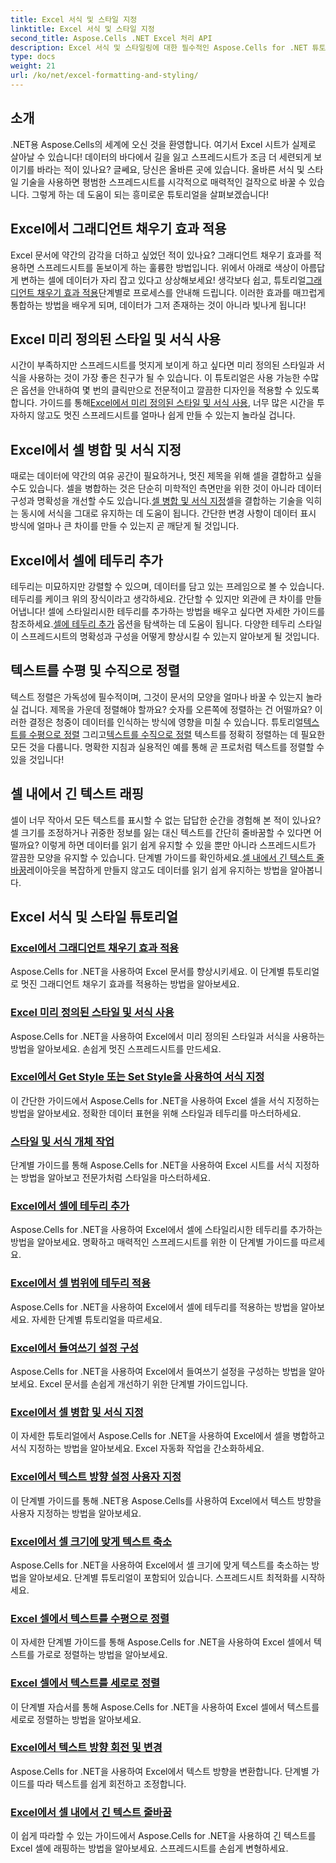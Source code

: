 ```yaml
---
title: Excel 서식 및 스타일 지정
linktitle: Excel 서식 및 스타일 지정
second_title: Aspose.Cells .NET Excel 처리 API
description: Excel 서식 및 스타일링에 대한 필수적인 Aspose.Cells for .NET 튜토리얼을 알아보세요. 실용적이고 단계별 가이드로 스프레드시트를 향상시키세요.
type: docs
weight: 21
url: /ko/net/excel-formatting-and-styling/
---
```

## 소개

.NET용 Aspose.Cells의 세계에 오신 것을 환영합니다. 여기서 Excel 시트가 실제로 살아날 수 있습니다! 데이터의 바다에서 길을 잃고 스프레드시트가 조금 더 세련되게 보이기를 바라는 적이 있나요? 글쎄요, 당신은 올바른 곳에 있습니다. 올바른 서식 및 스타일 기술을 사용하면 평범한 스프레드시트를 시각적으로 매력적인 걸작으로 바꿀 수 있습니다. 그렇게 하는 데 도움이 되는 흥미로운 튜토리얼을 살펴보겠습니다!

## Excel에서 그래디언트 채우기 효과 적용

 Excel 문서에 약간의 감각을 더하고 싶었던 적이 있나요? 그래디언트 채우기 효과를 적용하면 스프레드시트를 돋보이게 하는 훌륭한 방법입니다. 위에서 아래로 색상이 아름답게 변하는 셀에 데이터가 자리 잡고 있다고 상상해보세요! 생각보다 쉽고, 튜토리얼[그래디언트 채우기 효과 적용](./applying-gradient-fill-effects/)단계별로 프로세스를 안내해 드립니다. 이러한 효과를 매끄럽게 통합하는 방법을 배우게 되며, 데이터가 그저 존재하는 것이 아니라 빛나게 됩니다!

## Excel 미리 정의된 스타일 및 서식 사용

 시간이 부족하지만 스프레드시트를 멋지게 보이게 하고 싶다면 미리 정의된 스타일과 서식을 사용하는 것이 가장 좋은 친구가 될 수 있습니다. 이 튜토리얼은 사용 가능한 수많은 옵션을 안내하여 몇 번의 클릭만으로 전문적이고 깔끔한 디자인을 적용할 수 있도록 합니다. 가이드를 통해[Excel에서 미리 정의된 스타일 및 서식 사용](./using-excel-predefined-styles-and-formatting/), 너무 많은 시간을 투자하지 않고도 멋진 스프레드시트를 얼마나 쉽게 만들 수 있는지 놀라실 겁니다.

## Excel에서 셀 병합 및 서식 지정

 때로는 데이터에 약간의 여유 공간이 필요하거나, 멋진 제목을 위해 셀을 결합하고 싶을 수도 있습니다. 셀을 병합하는 것은 단순히 미학적인 측면만을 위한 것이 아니라 데이터 구성과 명확성을 개선할 수도 있습니다.[셀 병합 및 서식 지정](./merging-cells-and-formatting/)셀을 결합하는 기술을 익히는 동시에 서식을 그대로 유지하는 데 도움이 됩니다. 간단한 변경 사항이 데이터 표시 방식에 얼마나 큰 차이를 만들 수 있는지 곧 깨닫게 될 것입니다. 

## Excel에서 셀에 테두리 추가

 테두리는 미묘하지만 강렬할 수 있으며, 데이터를 담고 있는 프레임으로 볼 수 있습니다. 테두리를 케이크 위의 장식이라고 생각하세요. 간단할 수 있지만 외관에 큰 차이를 만들어냅니다! 셀에 스타일리시한 테두리를 추가하는 방법을 배우고 싶다면 자세한 가이드를 참조하세요.[셀에 테두리 추가](./adding-borders-to-cells/) 옵션을 탐색하는 데 도움이 됩니다. 다양한 테두리 스타일이 스프레드시트의 명확성과 구성을 어떻게 향상시킬 수 있는지 알아보게 될 것입니다.

## 텍스트를 수평 및 수직으로 정렬

텍스트 정렬은 가독성에 필수적이며, 그것이 문서의 모양을 얼마나 바꿀 수 있는지 놀라실 겁니다. 제목을 가운데 정렬해야 할까요? 숫자를 오른쪽에 정렬하는 건 어떨까요? 이러한 결정은 청중이 데이터를 인식하는 방식에 영향을 미칠 수 있습니다. 튜토리얼[텍스트를 수평으로 정렬](./aligning-text-horizontally/) 그리고[텍스트를 수직으로 정렬](./aligning-text-vertically/) 텍스트를 정확히 정렬하는 데 필요한 모든 것을 다룹니다. 명확한 지침과 실용적인 예를 통해 곧 프로처럼 텍스트를 정렬할 수 있을 것입니다!

## 셀 내에서 긴 텍스트 래핑

 셀이 너무 작아서 모든 텍스트를 표시할 수 없는 답답한 순간을 경험해 본 적이 있나요? 셀 크기를 조정하거나 귀중한 정보를 잃는 대신 텍스트를 간단히 줄바꿈할 수 있다면 어떨까요? 이렇게 하면 데이터를 읽기 쉽게 유지할 수 있을 뿐만 아니라 스프레드시트가 깔끔한 모양을 유지할 수 있습니다. 단계별 가이드를 확인하세요.[셀 내에서 긴 텍스트 줄바꿈](./wrapping-long-text-within-cells/)레이아웃을 복잡하게 만들지 않고도 데이터를 읽기 쉽게 유지하는 방법을 알아봅니다.

## Excel 서식 및 스타일 튜토리얼
### [Excel에서 그래디언트 채우기 효과 적용](./applying-gradient-fill-effects/)
Aspose.Cells for .NET을 사용하여 Excel 문서를 향상시키세요. 이 단계별 튜토리얼로 멋진 그래디언트 채우기 효과를 적용하는 방법을 알아보세요.
### [Excel 미리 정의된 스타일 및 서식 사용](./using-excel-predefined-styles-and-formatting/)
Aspose.Cells for .NET을 사용하여 Excel에서 미리 정의된 스타일과 서식을 사용하는 방법을 알아보세요. 손쉽게 멋진 스프레드시트를 만드세요.
### [Excel에서 Get Style 또는 Set Style을 사용하여 서식 지정](./formatting-with-get-style-or-set-style/)
이 간단한 가이드에서 Aspose.Cells for .NET을 사용하여 Excel 셀을 서식 지정하는 방법을 알아보세요. 정확한 데이터 표현을 위해 스타일과 테두리를 마스터하세요.
### [스타일 및 서식 개체 작업](./working-with-styles-and-formatting-objects/)
단계별 가이드를 통해 Aspose.Cells for .NET을 사용하여 Excel 시트를 서식 지정하는 방법을 알아보고 전문가처럼 스타일을 마스터하세요.
### [Excel에서 셀에 테두리 추가](./adding-borders-to-cells/)
Aspose.Cells for .NET을 사용하여 Excel에서 셀에 스타일리시한 테두리를 추가하는 방법을 알아보세요. 명확하고 매력적인 스프레드시트를 위한 이 단계별 가이드를 따르세요.
### [Excel에서 셀 범위에 테두리 적용](./applying-borders-to-range-of-cells/)
Aspose.Cells for .NET을 사용하여 Excel에서 셀에 테두리를 적용하는 방법을 알아보세요. 자세한 단계별 튜토리얼을 따르세요.
### [Excel에서 들여쓰기 설정 구성](./configuring-indentation-settings/)
Aspose.Cells for .NET을 사용하여 Excel에서 들여쓰기 설정을 구성하는 방법을 알아보세요. Excel 문서를 손쉽게 개선하기 위한 단계별 가이드입니다.
### [Excel에서 셀 병합 및 서식 지정](./merging-cells-and-formatting/)
이 자세한 튜토리얼에서 Aspose.Cells for .NET을 사용하여 Excel에서 셀을 병합하고 서식 지정하는 방법을 알아보세요. Excel 자동화 작업을 간소화하세요.
### [Excel에서 텍스트 방향 설정 사용자 지정](./customizing-orientation-settings-for-text/)
이 단계별 가이드를 통해 .NET용 Aspose.Cells를 사용하여 Excel에서 텍스트 방향을 사용자 지정하는 방법을 알아보세요.
### [Excel에서 셀 크기에 맞게 텍스트 축소](./shrinking-text-to-fit-cell-size/)
Aspose.Cells for .NET을 사용하여 Excel에서 셀 크기에 맞게 텍스트를 축소하는 방법을 알아보세요. 단계별 튜토리얼이 포함되어 있습니다. 스프레드시트 최적화를 시작하세요.
### [Excel 셀에서 텍스트를 수평으로 정렬](./aligning-text-horizontally/)
이 자세한 단계별 가이드를 통해 Aspose.Cells for .NET을 사용하여 Excel 셀에서 텍스트를 가로로 정렬하는 방법을 알아보세요.
### [Excel 셀에서 텍스트를 세로로 정렬](./aligning-text-vertically/)
이 단계별 자습서를 통해 Aspose.Cells for .NET을 사용하여 Excel 셀에서 텍스트를 세로로 정렬하는 방법을 알아보세요.
### [Excel에서 텍스트 방향 회전 및 변경](./rotating-and-changing-text-direction/)
Aspose.Cells for .NET을 사용하여 Excel에서 텍스트 방향을 변환합니다. 단계별 가이드를 따라 텍스트를 쉽게 회전하고 조정합니다.
### [Excel에서 셀 내에서 긴 텍스트 줄바꿈](./wrapping-long-text-within-cells/)
이 쉽게 따라할 수 있는 가이드에서 Aspose.Cells for .NET을 사용하여 긴 텍스트를 Excel 셀에 래핑하는 방법을 알아보세요. 스프레드시트를 손쉽게 변형하세요.